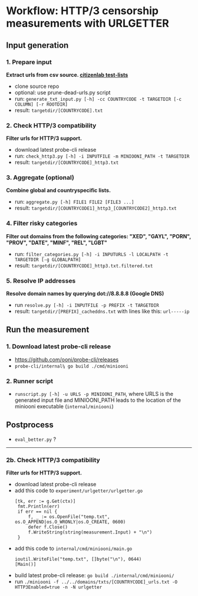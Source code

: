 # Workflow: HTTP/3 censorship measurements with URLGETTER

## Input generation

### 1. Prepare input
**Extract urls from csv source. [citizenlab test-lists](https://github.com/citizenlab/test-lists)**
- clone source repo
- optional: use prune-dead-urls.py script
- run: ```generate_txt_input.py [-h] -cc COUNTRYCODE -t TARGETDIR [-c COLUMN] [-r ROOTDIR]```
- result: ```targetdir/[COUNTRYCODE].txt```

### 2. Check HTTP/3 compatibility
**Filter urls for HTTP/3 support.**
- download latest probe-cli release
- run: ```check_http3.py [-h] -i INPUTFILE -m MINIOONI_PATH -t TARGETDIR```
- result: ```targetdir/[COUNTRYCODE]_http3.txt```

### 3. Aggregate (optional)
**Combine global and countryspecific lists.**
- run: ```aggregate.py [-h] FILE1 FILE2 [FILE3 ...]```
- result: ```targetdir/[COUNTRYCODE1]_http3_[COUNTRYCODE2]_http3.txt```

### 4. Filter risky categories
**Filter out domains from the following categories: "XED", "GAYL", "PORN", "PROV", "DATE", "MINF", "REL", "LGBT"**
- run: ```filter_categories.py [-h] -i INPUTURLS -l LOCALPATH -t TARGETDIR [-g GLOBALPATH]```
- result: ```targetdir/[COUNTRYCODE]_http3.txt.filtered.txt```

### 5. Resolve IP addresses
**Resolve domain names by querying dot://8.8.8.8 (Google DNS)**
- run ```resolve.py [-h] -i INPUTFILE -p PREFIX -t TARGETDIR``` 
- result: ```targetdir/[PREFIX]_cacheddns.txt``` with lines like this: ```url-----ip```


## Run the measurement

### 1. Download latest probe-cli release
- https://github.com/ooni/probe-cli/releases
- ```probe-cli/internal¼ go build ./cmd/miniooni```

### 2. Runner script
- ```runscript.py [-h] -u URLS -p MINIOONI_PATH```, where URLS is the generated input file and MINIOONI_PATH leads to the location of the miniooni executable (```internal/miniooni```)


## Postprocess
- ```eval_better.py``` ?





________________

### 2b. Check HTTP/3 compatibility
**Filter urls for HTTP/3 support.**
- download latest probe-cli release
- add this code to ```experiment/urlgetter/urlgetter.go```
   ```
   [tk, err := g.Get(ctx)]
	fmt.Println(err)
	if err == nil {
		f, _ := os.OpenFile("temp.txt", os.O_APPEND|os.O_WRONLY|os.O_CREATE, 0600)
		defer f.Close()
		f.WriteString(string(measurement.Input) + "\n")
	}
    ```
- add this code to ```internal/cmd/miniooni/main.go```
  ```
  ioutil.WriteFile("temp.txt", []byte("\n"), 0644)
  [Main()]
  ```
- build latest probe-cli release: ```go build ./internal/cmd/miniooni/```
- run ```./miniooni -f ../../domains/txts/[COUNTRYCODE]_urls.txt -O HTTP3Enabled=true -n -N urlgetter```